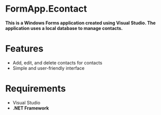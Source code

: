 # FormApp.Econtact
**This is a Windows Forms application created using Visual Studio. The application uses a local database to manage contacts.**

# Features
-  Add, edit, and delete contacts for contacts
- Simple and user-friendly interface
# Requirements
- Visual Studio
- **.NET Framework**
